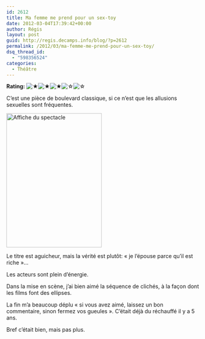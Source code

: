 ```yaml
---
id: 2612
title: Ma femme me prend pour un sex-toy
date: 2012-03-04T17:39:42+00:00
author: Régis
layout: post
guid: http://regis.decamps.info/blog/?p=2612
permalink: /2012/03/ma-femme-me-prend-pour-un-sex-toy/
dsq_thread_id:
  - "598356524"
categories:
  - Théâtre
---
```

**Rating:**&nbsp;![&#9733;](http://regis.decamps.info/blog/wp-content/plugins/xavins-review-ratings/default/star.png "3/5")![&#9733;](http://regis.decamps.info/blog/wp-content/plugins/xavins-review-ratings/default/star.png "3/5")![&#9733;](http://regis.decamps.info/blog/wp-content/plugins/xavins-review-ratings/default/star.png "3/5")![&#9734;](http://regis.decamps.info/blog/wp-content/plugins/xavins-review-ratings/default/blank_star.png "3/5")![&#9734;](http://regis.decamps.info/blog/wp-content/plugins/xavins-review-ratings/default/blank_star.png "3/5")&nbsp;


  
C&rsquo;est une pièce de boulevard classique, si ce n&rsquo;est que les allusions sexuelles sont fréquentes.
  
[<img src="http://regis.decamps.info/blog/wp-content/uploads/2012/03/o22509-ma-femme-me-prend-pour-un-sextoy-249x350.jpg" alt="Affiche du spectacle" title="Ma femme me prend pour un sex-toy" width="249" height="350" class="alignleft size-medium wp-image-2616" srcset="http://regis.decamps.info/blog/wp-content/uploads/2012/03/o22509-ma-femme-me-prend-pour-un-sextoy-249x350.jpg 249w, http://regis.decamps.info/blog/wp-content/uploads/2012/03/o22509-ma-femme-me-prend-pour-un-sextoy-730x1024.jpg 730w, http://regis.decamps.info/blog/wp-content/uploads/2012/03/o22509-ma-femme-me-prend-pour-un-sextoy.jpg 856w" sizes="(max-width: 249px) 100vw, 249px" />](http://regis.decamps.info/blog/wp-content/uploads/2012/03/o22509-ma-femme-me-prend-pour-un-sextoy.jpg)

Le titre est aguicheur, mais la vérité est plutôt: « je l&rsquo;épouse parce qu&rsquo;il est riche »&#8230;

Les acteurs sont plein d&rsquo;énergie. 

Dans la mise en scène, j&rsquo;ai bien aimé la séquence de clichés, à la façon dont les films font des ellipses.

La fin m&rsquo;a beaucoup déplu « si vous avez aimé, laissez un bon commentaire, sinon fermez vos gueules ». C&rsquo;était déjà du réchauffé il y a 5 ans. 

Bref c&rsquo;était bien, mais pas plus.